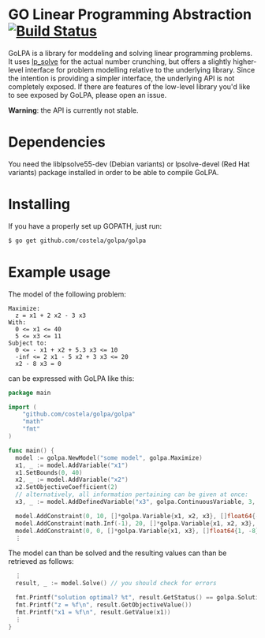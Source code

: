 # GO Linear Programming Abstraction [![Build Status](https://travis-ci.org/costela/golpa.svg)](https://travis-ci.org/costela/golpa)

GoLPA is a library for moddeling and solving linear programming problems. It uses [lp\_solve](http://lpsolve.sourceforge.net) for the actual number crunching, but offers a slightly higher-level interface for problem modelling relative to the underlying library.
Since the intention is providing a simpler interface, the underlying API is not completely exposed. If there are features of the low-level library you'd like to see exposed by GoLPA, please open an issue.

**Warning**: the API is currently not stable.

# Dependencies

You need the liblpsolve55-dev (Debian variants) or lpsolve-devel (Red Hat variants) package installed in order to be able to compile GoLPA.

# Installing

If you have a properly set up GOPATH, just run:

```bash
$ go get github.com/costela/golpa/golpa
```

# Example usage

The model of the following problem:

```
Maximize:
  z = x1 + 2 x2 - 3 x3
With:
  0 <= x1 <= 40
  5 <= x3 <= 11
Subject to:
  0 <= - x1 + x2 + 5.3 x3 <= 10
  -inf <= 2 x1 - 5 x2 + 3 x3 <= 20
  x2 - 8 x3 = 0
```

can be expressed with GoLPA like this:

```go
package main

import (
    "github.com/costela/golpa/golpa"
    "math"
    "fmt"
)

func main() {
  model := golpa.NewModel("some model", golpa.Maximize)
  x1, _ := model.AddVariable("x1")
  x1.SetBounds(0, 40)
  x2, _ := model.AddVariable("x2")
  x2.SetObjectiveCoefficient(2)
  // alternatively, all information pertaining can be given at once:
  x3, _ := model.AddDefinedVariable("x3", golpa.ContinuousVariable, 3, 5, 11)

  model.AddConstraint(0, 10, []*golpa.Variable{x1, x2, x3}, []float64{-1, 1, 5.3})
  model.AddConstraint(math.Inf(-1), 20, []*golpa.Variable{x1, x2, x3}, []float64{2, -5, 3})
  model.AddConstraint(0, 0, []*golpa.Variable{x1, x3}, []float64{1, -8})
  ⋮
```

The model can than be solved and the resulting values can than be retrieved as follows:

```go
  ⋮
  result, _ := model.Solve() // you should check for errors

  fmt.Printf("solution optimal? %t", result.GetStatus() == golpa.SolutionOptimal)
  fmt.Printf("z = %f\n", result.GetObjectiveValue())
  fmt.Printf("x1 = %f\n", result.GetValue(x1))
  ⋮
}

```
